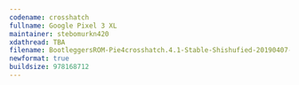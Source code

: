 ```yaml
---
codename: crosshatch
fullname: Google Pixel 3 XL
maintainer: stebomurkn420
xdathread: TBA
filename: BootleggersROM-Pie4crosshatch.4.1-Stable-Shishufied-20190407-140716.zip
newformat: true
buildsize: 978168712
---
```

